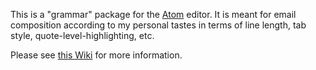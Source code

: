 This is a "grammar" package for the [Atom](https://atom.io/) editor. It
is meant for email composition according to my personal tastes in
terms of line length, tab style, quote-level-highlighting, etc.

Please see [this Wiki](https://github.com/rseichter/language-email/wiki) for more information.
